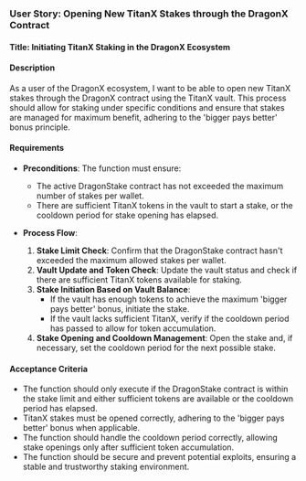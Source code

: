 ### User Story: Opening New TitanX Stakes through the DragonX Contract

#### Title: Initiating TitanX Staking in the DragonX Ecosystem

#### Description
As a user of the DragonX ecosystem, I want to be able to open new TitanX stakes through the DragonX contract using the TitanX vault. This process should allow for staking under specific conditions and ensure that stakes are managed for maximum benefit, adhering to the 'bigger pays better' bonus principle.

#### Requirements
- **Preconditions**: The function must ensure:
  - The active DragonStake contract has not exceeded the maximum number of stakes per wallet.
  - There are sufficient TitanX tokens in the vault to start a stake, or the cooldown period for stake opening has elapsed.

- **Process Flow**:
  1. **Stake Limit Check**: Confirm that the DragonStake contract hasn't exceeded the maximum allowed stakes per wallet.
  2. **Vault Update and Token Check**: Update the vault status and check if there are sufficient TitanX tokens available for staking.
  3. **Stake Initiation Based on Vault Balance**: 
     - If the vault has enough tokens to achieve the maximum 'bigger pays better' bonus, initiate the stake.
     - If the vault lacks sufficient TitanX, verify if the cooldown period has passed to allow for token accumulation.
  4. **Stake Opening and Cooldown Management**: Open the stake and, if necessary, set the cooldown period for the next possible stake.

#### Acceptance Criteria
- The function should only execute if the DragonStake contract is within the stake limit and either sufficient tokens are available or the cooldown period has elapsed.
- TitanX stakes must be opened correctly, adhering to the 'bigger pays better' bonus when applicable.
- The function should handle the cooldown period correctly, allowing stake openings only after sufficient token accumulation.
- The function should be secure and prevent potential exploits, ensuring a stable and trustworthy staking environment.
